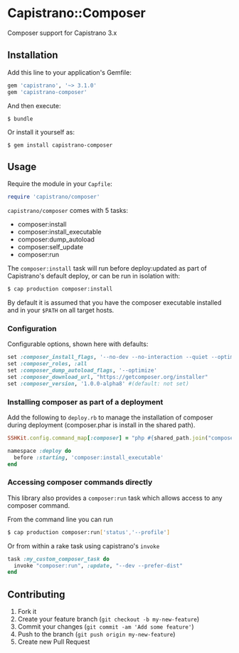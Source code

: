 # Capistrano::Composer

Composer support for Capistrano 3.x

## Installation

Add this line to your application's Gemfile:

```ruby
gem 'capistrano', '~> 3.1.0'
gem 'capistrano-composer'
```

And then execute:

    $ bundle

Or install it yourself as:

    $ gem install capistrano-composer

## Usage

Require the module in your `Capfile`:

```ruby
require 'capistrano/composer'
```

`capistrano/composer` comes with 5 tasks:

* composer:install
* composer:install_executable
* composer:dump_autoload
* composer:self_update
* composer:run

The `composer:install` task will run before deploy:updated as part of
Capistrano's default deploy, or can be run in isolation with:

```bash
$ cap production composer:install
```

By default it is assumed that you have the composer executable installed and in your
`$PATH` on all target hosts.

### Configuration

Configurable options, shown here with defaults:

```ruby
set :composer_install_flags, '--no-dev --no-interaction --quiet --optimize-autoloader'
set :composer_roles, :all
set :composer_dump_autoload_flags, '--optimize'
set :composer_download_url, "https://getcomposer.org/installer"
set :composer_version, '1.0.0-alpha8' #(default: not set)
```

### Installing composer as part of a deployment

Add the following to `deploy.rb` to manage the installation of composer during
deployment (composer.phar is install in the shared path).

```ruby
SSHKit.config.command_map[:composer] = "php #{shared_path.join("composer.phar")}"

namespace :deploy do
  before :starting, 'composer:install_executable'
end
```

### Accessing composer commands directly

This library also provides a `composer:run` task which allows access to any
composer command.

From the command line you can run

```bash
$ cap production composer:run['status','--profile']
```

Or from within a rake task using capistrano's `invoke`

```ruby
task :my_custom_composer_task do
  invoke "composer:run", :update, "--dev --prefer-dist"
end
```


## Contributing

1. Fork it
2. Create your feature branch (`git checkout -b my-new-feature`)
3. Commit your changes (`git commit -am 'Add some feature'`)
4. Push to the branch (`git push origin my-new-feature`)
5. Create new Pull Request
